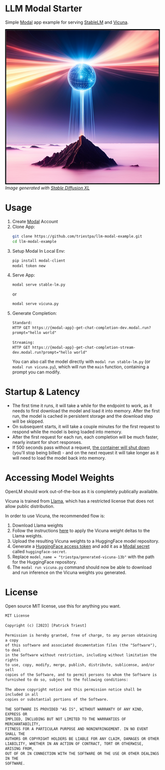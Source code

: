 # LLM Modal Starter

Simple [Modal](https://modal.com/) app example for serving [StableLM](https://github.com/stability-AI/stableLM/) and [Vicuna](https://github.com/lm-sys/FastChat).

![](./images/readme_header.png)
*Image generated with [Stable Diffusion XL](https://clipdrop.co/stable-diffusion)*

# Usage
1. Create [Modal](https://modal.com/) Account
1. Clone App:
    ```bash
    git clone https://github.com/triestpa/llm-modal-example.git
    cd llm-modal-example
    ```
1. Setup Modal In Local Env:
    ```bash
    pip install modal-client
    modal token new
    ```
1. Serve App:
    ```bash
    modal serve stable-lm.py
    ```
    or
    ```bash
    modal serve vicuna.py
    ```
1. Generate Completion:
    ```
    Standard:
    HTTP GET https://{modal-app}-get-chat-completion-dev.modal.run?prompt="hello world"

    Streaming:
    HTTP GET https://{modal-app}-get-chat-completion-stream-dev.modal.run?prompt="hello world"
    ```
    You can also call the model directly with `modal run stable-lm.py` (or `modal run vicuna.py`), which will run the `main` function, containing a prompt you can modify.

# Startup & Latency
- The first time it runs, it will take a while for the endpoint to work, as it needs to first download the model and load it into memory.  After the first run, the model is cached in persistent storage and the download step will be skipped.
- On subsequent starts, it will take a couple minutes for the first request to respond while the model is being loaded into memory.  
- After the first request for each run, each completion will be much faster, nearly instant for short responses.
- If 500 seconds pass without a request, [the container will shut down](https://modal.com/docs/guide/cold-start) (you'll stop being billed) - and on the next request it will take longer as it will need to load the model back into memory.

# Accessing Model Weights
OpenLM should work out-of-the-box as it is completely publically available.

Vicuna is trained from [Llama](https://ai.facebook.com/blog/large-language-model-llama-meta-ai/), which has a restricted license that does not allow public distribution.

In order to use Vicuna, the recommended flow is:
1.  Download Llama weights
1.  Follow the instructions [here](https://github.com/lm-sys/FastChat/tree/main#vicuna-13b) to apply the Vicuna weight deltas to the Llama weights.
1.  Upload the resulting Vicuna weights to a HuggingFace model repository.
1. Generate a [HuggingFace access token](https://huggingface.co/docs/hub/security-tokens) and add it as a [Modal secret](https://modal.com/docs/guide/secrets) called `huggingface-secret`.
1.  Replace `model_name = "triestpa/generated-vicuna-13b"` with the path for the HuggingFace repository.
1. The `modal run vicuna.py` command should now be able to download and run inference on the Vicuna weights you generated.


# License

Open source MIT license, use this for anything you want.

```
MIT License

Copyright (c) [2023] [Patrick Triest]

Permission is hereby granted, free of charge, to any person obtaining a copy
of this software and associated documentation files (the "Software"), to deal
in the Software without restriction, including without limitation the rights
to use, copy, modify, merge, publish, distribute, sublicense, and/or sell
copies of the Software, and to permit persons to whom the Software is
furnished to do so, subject to the following conditions:

The above copyright notice and this permission notice shall be included in all
copies or substantial portions of the Software.

THE SOFTWARE IS PROVIDED "AS IS", WITHOUT WARRANTY OF ANY KIND, EXPRESS OR
IMPLIED, INCLUDING BUT NOT LIMITED TO THE WARRANTIES OF MERCHANTABILITY,
FITNESS FOR A PARTICULAR PURPOSE AND NONINFRINGEMENT. IN NO EVENT SHALL THE
AUTHORS OR COPYRIGHT HOLDERS BE LIABLE FOR ANY CLAIM, DAMAGES OR OTHER
LIABILITY, WHETHER IN AN ACTION OF CONTRACT, TORT OR OTHERWISE, ARISING FROM,
OUT OF OR IN CONNECTION WITH THE SOFTWARE OR THE USE OR OTHER DEALINGS IN THE
SOFTWARE.
```
